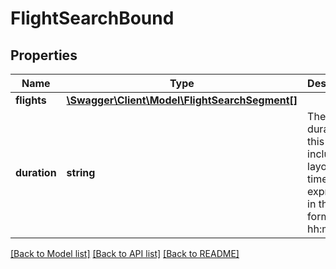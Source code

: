 # FlightSearchBound

## Properties
Name | Type | Description | Notes
------------ | ------------- | ------------- | -------------
**flights** | [**\Swagger\Client\Model\FlightSearchSegment[]**](FlightSearchSegment.md) |  | 
**duration** | **string** | The duration of this bound, including layover time, expressed in the format hh:mm | [optional] 

[[Back to Model list]](../README.md#documentation-for-models) [[Back to API list]](../README.md#documentation-for-api-endpoints) [[Back to README]](../README.md)


